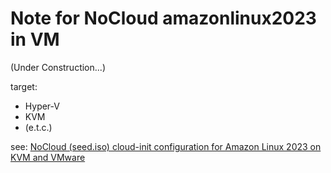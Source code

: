 # Note for NoCloud amazonlinux2023 in VM

(Under Construction...)

target:

- Hyper-V
- KVM
- (e.t.c.)

see: [NoCloud (seed.iso) cloud-init configuration for Amazon Linux 2023 on KVM and VMware](https://docs.aws.amazon.com/linux/al2023/ug/seed-iso.html)
